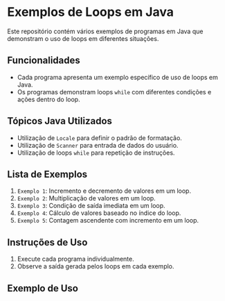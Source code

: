# Exemplos de Loops em Java

Este repositório contém vários exemplos de programas em Java que demonstram o uso de loops em diferentes situações.

## Funcionalidades
- Cada programa apresenta um exemplo específico de uso de loops em Java.
- Os programas demonstram loops `while` com diferentes condições e ações dentro do loop.

## Tópicos Java Utilizados
- Utilização de `Locale` para definir o padrão de formatação.
- Utilização de `Scanner` para entrada de dados do usuário.
- Utilização de loops `while` para repetição de instruções.

## Lista de Exemplos
1. `Exemplo 1`: Incremento e decremento de valores em um loop.
2. `Exemplo 2`: Multiplicação de valores em um loop.
3. `Exemplo 3`: Condição de saída imediata em um loop.
4. `Exemplo 4`: Cálculo de valores baseado no índice do loop.
5. `Exemplo 5`: Contagem ascendente com incremento em um loop.

## Instruções de Uso
1. Execute cada programa individualmente.
2. Observe a saída gerada pelos loops em cada exemplo.

## Exemplo de Uso